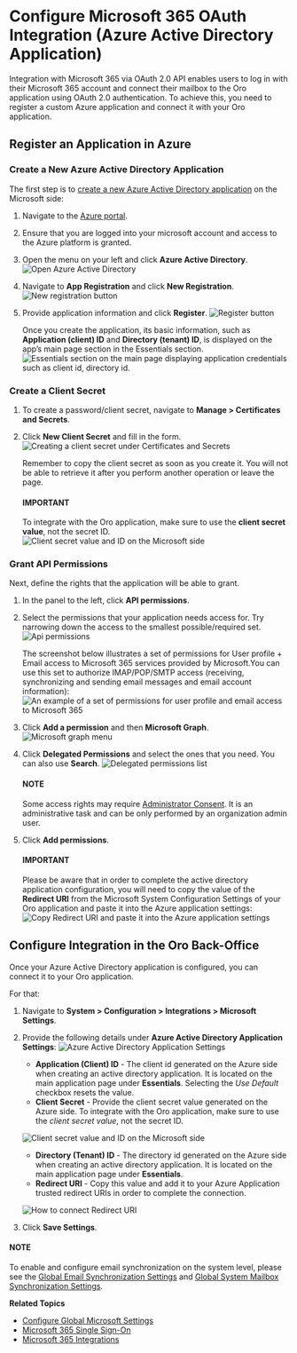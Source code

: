 <a id="user-guide-integrations-azure-oauth"></a>

# Configure Microsoft 365 OAuth Integration (Azure Active Directory Application)

Integration with Microsoft 365 via OAuth 2.0 API enables users to log in with their Microsoft 365 account and connect their mailbox to the Oro application using OAuth 2.0 authentication.
To achieve this, you need to register a custom Azure application and connect it with your Oro application.

## Register an Application in Azure

### Create a New Azure Active Directory Application

The first step is to <a href="https://docs.microsoft.com/en-us/azure/active-directory/develop/howto-create-service-principal-portal" target="_blank">create a new Azure Active Directory application</a> on the Microsoft side:

1. Navigate to the <a href="https://portal.azure.com/" target="_blank">Azure portal</a>.
2. Ensure that you are logged into your microsoft account and access to the Azure platform is granted.
3. Open the menu on your left and click **Azure Active Directory**.
   ![Open Azure Active Directory](user/img/system/integrations/microsoft/azure-directory.png)
4. Navigate to **App Registration** and click **New Registration**.
   ![New registration button](user/img/system/integrations/microsoft/new-registration.png)
5. Provide application information and click **Register**.
   ![Register button](user/img/system/integrations/microsoft/register-application.png)
   <br/>

   Once you create the application, its basic information, such as **Application (client) ID** and **Directory (tenant) ID**, is displayed on the app’s main page section in the Essentials section.
   ![Essentials section on the main page displaying application credentials such as client id, directory id.](user/img/system/integrations/microsoft/essentials.png)

### Create a Client Secret

1. To create a password/client secret, navigate to **Manage > Certificates and Secrets**.
2. Click **New Client Secret** and fill in the form.
   ![Creating a client secret under Certificates and Secrets](user/img/system/integrations/microsoft/client-secret.png)
   <br/>

   Remember to copy the client secret as soon as you create it. You will not be able to retrieve it after you perform another operation or leave the page.

   #### IMPORTANT
   To integrate with the Oro application, make sure to use the **client secret value**, not the secret ID.
   ![Client secret value and ID on the Microsoft side](user/img/system/integrations/microsoft/client-secret-value-id.png)

### Grant API Permissions

Next, define the rights that the application will be able to grant.

1. In the panel to the left, click **API permissions**.
2. Select the permissions that your application needs access for. Try narrowing down the access to the smallest possible/required set.
   ![Api permissions](user/img/system/integrations/microsoft/api-permissions.png)
   <br/>

   The screenshot below illustrates a set of permissions for User profile + Email access to Microsoft 365 services provided by Microsoft.You can use this set to authorize IMAP/POP/SMTP access (receiving, synchronizing and sending email messages and email account information):
   ![An example of a set of permissions for user profile and email access to Microsoft 365](user/img/system/integrations/microsoft/example-permissions.png)
3. Click **Add a permission** and then **Microsoft Graph**.
   ![Microsoft graph menu](user/img/system/integrations/microsoft/graph.png)
   <br/>
4. Click **Delegated Permissions**  and select the ones that you need. You can also use **Search**.
   ![Delegated permissions list](user/img/system/integrations/microsoft/delegated-permissions.png)
   <br/>

   #### NOTE
   Some access rights may require <a href="https://docs.microsoft.com/en-us/azure/active-directory/manage-apps/grant-admin-consent" target="_blank">Administrator Consent</a>. It is an administrative task and can be only performed by an organization admin user.
5. Click **Add permissions**.

   #### IMPORTANT
   Please be aware that in order to complete the active directory application configuration, you will need to copy the value of the **Redirect URI** from the Microsoft System Configuration Settings of your Oro application and paste it into the Azure application settings:
   ![Copy Redirect URI and paste it into the Azure application settings](user/img/system/integrations/microsoft/redirect-url-azure-side.png)

## Configure Integration in the Oro Back-Office

Once your Azure Active Directory application is configured, you can connect it to your Oro application.

For that:

1. Navigate to **System > Configuration > Integrations > Microsoft Settings**.
2. Provide the following details under **Azure Active Directory Application Settings**:
   ![Azure Active Directory Application Settings](user/img/system/config_system/azure-directory-application-settings.png)
   * **Application (Client) ID** - The client id generated on the Azure side when creating an active directory application. It is located on the main application page under **Essentials**. Selecting the *Use Default* checkbox resets the value.
   * **Client Secret** - Provide the client secret value generated on the Azure side. To integrate with the Oro application, make sure to use the *client secret value*, not the secret ID.

   ![Client secret value and ID on the Microsoft side](user/img/system/integrations/microsoft/client-secret-value-id.png)
   * **Directory (Tenant) ID** - The directory id generated on the Azure side when creating an active directory application. It is located on the main application page under **Essentials**.
   * **Redirect URI** - Copy this value and add it to your Azure Application trusted redirect URIs in order to complete the connection.

   ![How to connect Redirect URI](user/img/system/integrations/microsoft/redirect-url-azure-side.png)
3. Click **Save Settings**.

#### NOTE
To enable and configure email synchronization on the system level, please see the [Global Email Synchronization Settings](../../general-setup/global-email.md#doc-email-configuration) and [Global System Mailbox Synchronization Settings](../../general-setup/global-email.md#admin-configuration-system-mailboxes-global).

**Related Topics**

* [Configure Global Microsoft Settings](index.md#configuration-integrations-microsoft)
* [Microsoft 365 Single Sign-On](microsoft-single-sign-on.md#user-guide-integrations-microsoft-single-sign-on)
* [Microsoft 365 Integrations](microsoft-365-integrations.md#user-guide-integrations-microsoft)
